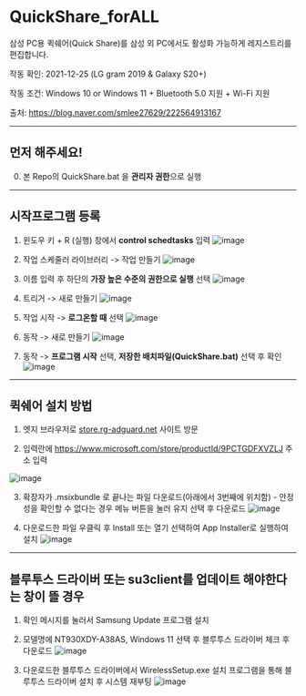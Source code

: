 # QuickShare_forALL
삼성 PC용 퀵쉐어(Quick Share)를 삼성 외 PC에서도 활성화 가능하게 레지스트리를 편집합니다.

작동 확인: 2021-12-25 (LG gram 2019 & Galaxy S20+)

작동 조건: Windows 10 or Windows 11 + Bluetooth 5.0 지원 + Wi-Fi 지원

출처: https://blog.naver.com/smlee27629/222564913167

---
## **먼저 해주세요!**

0. 본 Repo의 QuickShare.bat 을 **관리자 권한**으로 실행

---
## **시작프로그램 등록**

1. 윈도우 키 + R (실행) 창에서 **control schedtasks** 입력
![image](https://user-images.githubusercontent.com/22024308/147380631-55523ec3-0c44-45ec-a101-2b7942131470.png)
2. 작업 스케줄러 라이브러리 -> 작업 만들기
![image](https://user-images.githubusercontent.com/22024308/147380513-fbb6973f-cad2-42da-922b-371355748db6.png)

3. 이름 입력 후 하단의 **가장 높은 수준의 권한으로 실행** 선택
![image](https://user-images.githubusercontent.com/22024308/147380571-6d5d8f7c-3df7-4d51-9e1c-dd6ee4ed7482.png)

4. 트리거 -> 새로 만들기
![image](https://user-images.githubusercontent.com/22024308/147380584-bf549843-cb91-497d-813e-c7058bedae27.png)

5. 작업 시작 -> **로그온할 때** 선택
![image](https://user-images.githubusercontent.com/22024308/147380593-fed3705a-78b4-4a9a-83bc-b98b5a3fd1b7.png)

6. 동작 -> 새로 만들기
![image](https://user-images.githubusercontent.com/22024308/147380600-9db3be15-cab6-4a25-840f-4ea913bebb00.png)

7. 동작 -> **프로그램 시작** 선택, **저장한 배치파일(QuickShare.bat)** 선택 후 확인
![image](https://user-images.githubusercontent.com/22024308/147380608-aa33197c-8521-4269-b797-2c15427f7c3c.png)

---
## **퀵쉐어 설치 방법**


1. 엣지 브라우저로 [store.rg-adguard.net](https://store.rg-adguard.net/) 사이트 방문

2. 입력란에 https://www.microsoft.com/store/productId/9PCTGDFXVZLJ 주소 입력

![image](https://user-images.githubusercontent.com/22024308/147380159-fb46c607-0900-43ad-b282-e3115c2dc025.png)

3. 확장자가 .msixbundle 로 끝나는 파일 다운로드(아래에서 3번째에 위치함) - 안정성을 확인할 수 없다는 경우 메뉴 버튼을 눌러 유지 선택 후 다운로드
![image](https://user-images.githubusercontent.com/22024308/147380183-d9fd8a11-1e5f-4799-864c-a2314b4af42f.png)

4. 다운로드한 파일 우클릭 후 Install 또는 열기 선택하여 App Installer로 실행하여 설치
![image](https://user-images.githubusercontent.com/22024308/147380220-cc86aac1-a418-42ff-a941-ef444c76a9d0.png)

---
## **블루투스 드라이버 또는 su3client를 업데이트 해야한다는 창이 뜰 경우**

1. 확인 메시지를 눌러서 Samsung Update 프로그램 설치

2. 모델명에 NT930XDY-A38AS, Windows 11 선택 후 블루투스 드라이버 체크 후 다운로드
![image](https://user-images.githubusercontent.com/22024308/147380386-e83b521b-bd49-4eca-ab84-583c3d7006f0.png)

3. 다운로드한 블루투스 드라이버에서 WirelessSetup.exe 설치 프로그램을 통해 블루투스 드라이버 설치 후 시스템 재부팅
![image](https://user-images.githubusercontent.com/22024308/147380420-081a2503-5857-47ad-8df1-654039ed97ea.png)
